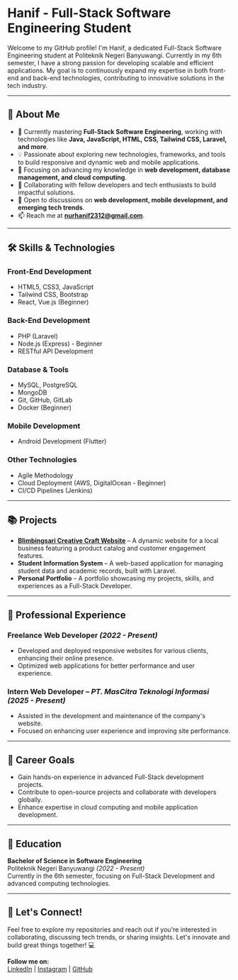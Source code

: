 # Hanif - Full-Stack Software Engineering Student

Welcome to my GitHub profile! I'm Hanif, a dedicated Full-Stack Software Engineering student at Politeknik Negeri Banyuwangi. Currently in my 6th semester, I have a strong passion for developing scalable and efficient applications. My goal is to continuously expand my expertise in both front-end and back-end technologies, contributing to innovative solutions in the tech industry.

---

## 🚀 About Me

- 🌱 Currently mastering **Full-Stack Software Engineering**, working with technologies like **Java, JavaScript, HTML, CSS, Tailwind CSS, Laravel, and more**.
- 💡 Passionate about exploring new technologies, frameworks, and tools to build responsive and dynamic web and mobile applications.
- 🔭 Focusing on advancing my knowledge in **web development, database management, and cloud computing**.
- 👯 Collaborating with fellow developers and tech enthusiasts to build impactful solutions.
- 💬 Open to discussions on **web development, mobile development, and emerging tech trends**.
- 📫 Reach me at **[nurhanif2312@gmail.com](mailto:nurhanif2312@gmail.com)**.

---

## 🛠️ Skills & Technologies

### Front-End Development
- HTML5, CSS3, JavaScript
- Tailwind CSS, Bootstrap
- React, Vue.js (Beginner)

### Back-End Development
- PHP (Laravel)
- Node.js (Express) - Beginner
- RESTful API Development

### Database & Tools
- MySQL, PostgreSQL
- MongoDB
- Git, GitHub, GitLab
- Docker (Beginner)

### Mobile Development
- Android Development (Flutter)

### Other Technologies
- Agile Methodology
- Cloud Deployment (AWS, DigitalOcean - Beginner)
- CI/CD Pipelines (Jenkins)

---

## 📚 Projects

- **[Blimbingsari Creative Craft Website](https://bccrafts.com/)** – A dynamic website for a local business featuring a product catalog and customer engagement features.
- **Student Information System** – A web-based application for managing student data and academic records, built with Laravel.
- **Personal Portfolio** – A portfolio showcasing my projects, skills, and experiences as a Full-Stack Developer.

---

## 💼 Professional Experience

### Freelance Web Developer *(2022 - Present)*
- Developed and deployed responsive websites for various clients, enhancing their online presence.
- Optimized web applications for better performance and user experience.

### Intern Web Developer – *PT. MasCitra Teknologi Informasi* *(2025 - Present)*
- Assisted in the development and maintenance of the company's website.
- Focused on enhancing user experience and improving site performance.

---

## 🎯 Career Goals

- Gain hands-on experience in advanced Full-Stack development projects.
- Contribute to open-source projects and collaborate with developers globally.
- Enhance expertise in cloud computing and mobile application development.

---

## 📑 Education

**Bachelor of Science in Software Engineering**  
Politeknik Negeri Banyuwangi *(2022 - Present)*  
Currently in the 6th semester, focusing on Full-Stack Development and advanced computing technologies.

---

## 👀 Let's Connect!

Feel free to explore my repositories and reach out if you're interested in collaborating, discussing tech trends, or sharing insights. Let's innovate and build great things together! 💻

**Follow me on:**  
[LinkedIn](https://www.linkedin.com/in/muhamad-nur-hanif/) | [Instagram](https://www.instagram.com/hanifmnh/) | [GitHub](https://github.com/MuhamadNurHanif)
